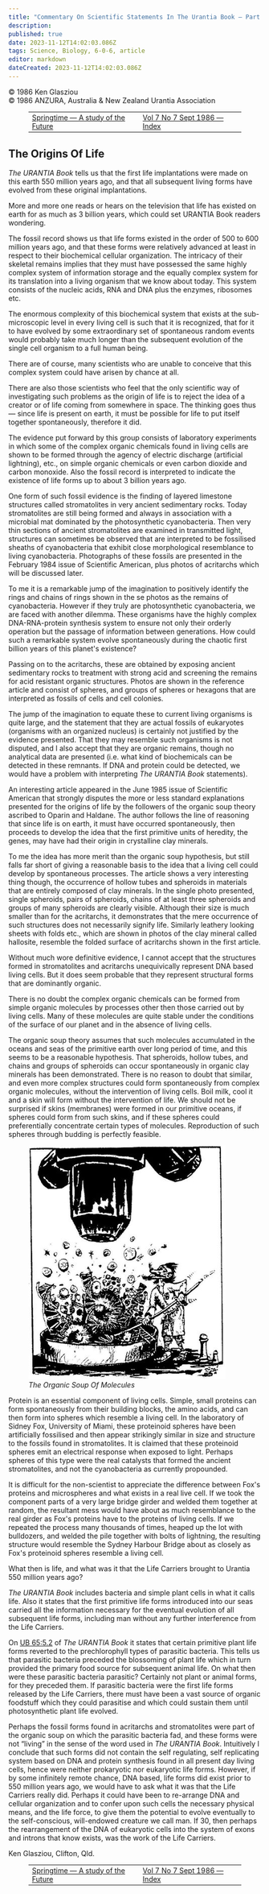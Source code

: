 ```yaml
---
title: "Commentary On Scientific Statements In The Urantia Book — Part IV"
description: 
published: true
date: 2023-11-12T14:02:03.086Z
tags: Science, Biology, 6-0-6, article
editor: markdown
dateCreated: 2023-11-12T14:02:03.086Z
---
```


<p class="v-card v-sheet theme--light gray lighten-3 px-2 py-1">© 1986 Ken Glasziou<br>© 1986 ANZURA, Australia & New Zealand Urantia Association</p>
<figure class="table chapter-navigator">
  <table>
    <tbody>
      <tr>
        <td>
        <a href="/en/article/Henry_Begemann/Springtime_a_study_of_the_future_2">
          <span class="mdi mdi-arrow-left-drop-circle"></span><span class="pl-2">Springtime — A study of the Future</span>
        </a>
        </td>
        <td>
        <a href="/en/index/articles_606#vol-7-no-7-sept-1986">
          <span class="mdi mdi-book-open-variant"></span><span class="pl-2">Vol 7 No 7 Sept 1986 — Index</span>
        </a>
        </td>
        <td>
        </td>
      </tr>
    </tbody>
  </table>
</figure>


## The Origins Of Life

_The URANTIA Book_ tells us that the first life implantations were made on this earth 550 million years ago, and that all subsequent living forms have evolved from these original implantations.

More and more one reads or hears on the television that life has existed on earth for as much as 3 billion years, which could set URANTIA Book readers wondering.

The fossil record shows us that life forms existed in the order of 500 to 600 million years ago, and that these forms were relatively advanced at least in respect to their biochemical cellular organization. The intricacy of their skeletal remains implies that they must have possessed the same highly complex system of information storage and the equally complex system for its translation into a living organism that we know about today. This system consists of the nucleic acids, RNA and DNA plus the enzymes, ribosomes etc.

The enormous complexity of this biochemical system that exists at the sub-microscopic level in every living cell is such that it is recognized, that for it to have evolved by some extraordinary set of spontaneous random events would probably take much longer than the subsequent evolution of the single cell organism to a full human being.

There are of course, many scientists who are unable to conceive that this complex system could have arisen by chance at all.

There are also those scientists who feel that the only scientific way of investigating such problems as the origin of life is to reject the idea of a creator or of life coming from somewhere in space. The thinking goes thus — since life is present on earth, it must be possible for life to put itself together spontaneously, therefore it did.

The evidence put forward by this group consists of laboratory experiments in which some of the complex organic chemicals found in living cells are shown to be formed through the agency of electric discharge (artificial lightning), etc., on simple organic chemicals or even carbon dioxide and carbon monoxide. Also the fossil record is interpreted to indicate the existence of life forms up to about 3 billion years ago.

One form of such fossil evidence is the finding of layered limestone structures called stromatolites in very ancient sedimentary rocks. Today stromatolites are still being formed and always in association with a microbial mat dominated by the photosynthetic cyanobacteria. Then very thin sections of ancient stromatolites are examined in transmitted light, structures can sometimes be observed that are interpreted to be fossilised sheaths of cyanobacteria that exhibit close morphological resemblance to living cyanobacteria. Photographs of these fossils are presented in the February 1984 issue of Scientific American, plus photos of acritarchs which will be discussed later.

To me it is a remarkable jump of the imagination to positively identify the rings and chains of rings shown in the se photos as the remains of cyanobacteria. However if they truly are photosynthetic cyanobacteria, we are faced with another dilemma. These organisms have the highly complex DNA-RNA-protein synthesis system to ensure not only their orderly operation but the passage of information between generations. How could such a remarkable system evolve spontaneously during the chaotic first billion years of this planet's existence?

Passing on to the acritarchs, these are obtained by exposing ancient sedimentary rocks to treatment with strong acid and screening the remains for acid resistant organic structures. Photos are shown in the reference article and consist of spheres, and groups of spheres or hexagons that are interpreted as fossils of cells and cell colonies.

The jump of the imagination to equate these to current living organisms is quite large, and the statement that they are actual fossils of eukaryotes (organisms with an organized nucleus) is certainly not justified by the evidence presented. That they may resemble such organisms is not disputed, and I also accept that they are organic remains, though no analytical data are presented (i.e. what kind of biochemicals can be detected in these remnants. If DNA and protein could be detected, we would have a problem with interpreting _The URANTIA Book_ statements).

An interesting article appeared in the June 1985 issue of Scientific American that strongly disputes the more or less standard explanations presented for the origins of life by the followers of the organic soup theory ascribed to Oparin and Haldane. The author follows the line of reasoning that since life is on earth, it must have occurred spontaneously, then proceeds to develop the idea that the first primitive units of heredity, the genes, may have had their origin in crystalline clay minerals.

To me the idea has more merit than the organic soup hypothesis, but still falls far short of giving a reasonable basis to the idea that a living cell could develop by spontaneous processes. The article shows a very interesting thing though, the occurrence of hollow tubes and spheroids in materials that are entirely composed of clay minerals. In the single photo presented, single spheroids, pairs of spheroids, chains of at least three spheroids and groups of many spheroids are clearly visible. Although their size is much smaller than for the acritarchs, it demonstrates that the mere occurrence of such structures does not necessarily signify life. Similarly leathery looking sheets with folds etc., which are shown in photos of the clay mineral called hallosite, resemble the folded surface of acritarchs shown in the first article.

Without much wore definitive evidence, I cannot accept that the structures formed in stromatolites and acritarchs unequivically represent DNA based living cells. But it does seem probable that they represent structural forms that are dominantly organic.

There is no doubt the complex organic chemicals can be formed from simple organic molecules by processes other then those carried out by living cells. Many of these molecules are quite stable under the conditions of the surface of our planet and in the absence of living cells.

The organic soup theory assumes that such molecules accumulated in the oceans and seas of the primitive earth over long period of time, and this seems to be a reasonable hypothesis. That spheroids, hollow tubes, and chains and groups of spheroids can occur spontaneously in organic clay minerals has been demonstrated. There is no reason to doubt that similar, and even more complex structures could form spontaneously from complex organic molecules, without the intervention of living cells. Boil milk, cool it and a skin will form without the intervention of life. We should not be surprised if skins (membranes) were formed in our primitive oceans, if spheres could form from such skins, and if these spheres could preferentially concentrate certain types of molecules. Reproduction of such spheres through budding is perfectly feasible.

<figure id="Figure_2" class="image urantiapedia" alt="Microscope">
<img src="/image/article/606/microscope.jpg">
<figcaption><em>The Organic Soup Of Molecules</em></figcaption>
</figure>

Protein is an essential component of living cells. Simple, small proteins can form spontaneously from their building blocks, the amino acids, and can then form into spheres which resemble a living cell. In the laboratory of Sidney Fox, University of Miami, these proteinoid spheres have been artificially fossilised and then appear strikingly similar in size and structure to the fossils found in stromatolites. It is claimed that these proteinoid spheres emit an electrical response when exposed to light. Perhaps spheres of this type were the real catalysts that formed the ancient stromatolites, and not the cyanobacteria as currently propounded.

It is difficult for the non-scientist to appreciate the difference between Fox's proteins and microspheres and what exists in a real live cell. If we took the component parts of a very large bridge girder and welded them together at random, the resultant mess would have about as much resemblance to the real girder as Fox's proteins have to the proteins of living cells. If we repeated the process many thousands of times, heaped up the lot with bulldozers, and welded the pile together with bolts of lightning, the resulting structure would resemble the Sydney Harbour Bridge about as closely as Fox's proteinoid spheres resemble a living cell.

What then is life, and what was it that the Life Carriers brought to Urantia 550 million years ago?

_The URANTIA Book_ includes bacteria and simple plant cells in what it calls life. Also it states that the first primitive life forms introduced into our seas carried all the information necessary for the eventual evolution of all subsequent life forms, including man without any further interference from the Life Carriers.

On <a id="a80_3"></a>[UB 65:5.2](/en/The_Urantia_Book/65#p5_2) of _The URANTIA Book_ it states that certain primitive plant life forms reverted to the prechlorophyll types of parasitic bacteria. This tells us that parasitic bacteria preceded the blossoming of plant life which in turn provided the primary food source for subsequent animal life. On what then were these parasitic bacteria parasitic? Certainly not plant or animal forms, for they preceded them. If parasitic bacteria were the first life forms released by the Life Carriers, there must have been a vast source of organic foodstuff which they could parasitise and which could sustain them until photosynthetic plant life evolved.

Perhaps the fossil forms found in acritarchs and stromatolites were part of the organic soup on which the parasitic bacteria fad, and these forms were not “living” in the sense of the word used in _The URANTIA Book_. Intuitively I conclude that such forms did not contain the self regulating, self replicating system based on DNA and protein synthesis found in all present day living cells, hence were neither prokaryotic nor eukaryotic life forms. However, if by some infinitely remote chance, DNA based, life forms did exist prior to 550 million years ago, we would have to ask what it was that the Life Carriers really did. Perhaps it could have been to re-arrange DNA and cellular organization and to confer upon such cells the necessary physical means, and the life force, to give them the potential to evolve eventually to the self-conscious, will-endowed creature we call man. If 30, then perhaps the rearrangement of the DNA of eukaryotic cells into the system of exons and introns that know exists, was the work of the Life Carriers.

Ken Glasziou, Clifton, Qld.

<figure class="table chapter-navigator">
  <table>
    <tbody>
      <tr>
        <td>
        <a href="/en/article/Henry_Begemann/Springtime_a_study_of_the_future_2">
          <span class="mdi mdi-arrow-left-drop-circle"></span><span class="pl-2">Springtime — A study of the Future</span>
        </a>
        </td>
        <td>
        <a href="/en/index/articles_606#vol-7-no-7-sept-1986">
          <span class="mdi mdi-book-open-variant"></span><span class="pl-2">Vol 7 No 7 Sept 1986 — Index</span>
        </a>
        </td>
        <td>
        </td>
      </tr>
    </tbody>
  </table>
</figure>
